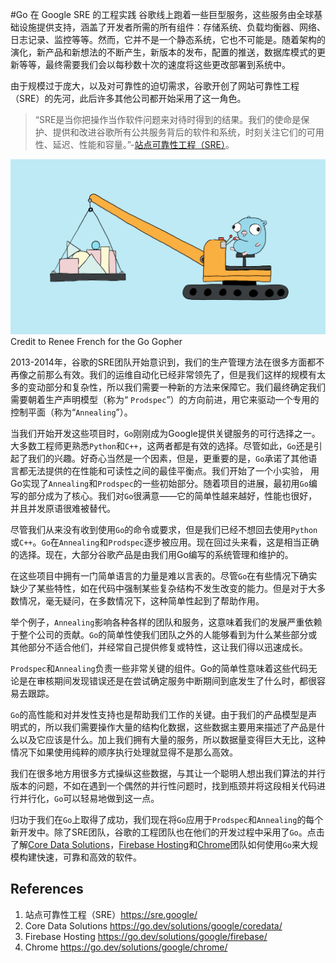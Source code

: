 #Go 在 Google SRE 的工程实践
谷歌线上跑着一些巨型服务，这些服务由全球基础设施提供支持，涵盖了开发者所需的所有组件：存储系统、负载均衡器、网络、日志记录、监控等等。然而，它并不是一个静态系统，它也不可能是。随着架构的演化，新产品和新想法的不断产生，新版本的发布，配置的推送，数据库模式的更新等等，最终需要我们会以每秒数十次的速度将这些更改部署到系统中。

由于规模过于庞大，以及对可靠性的迫切需求，谷歌开创了网站可靠性工程（SRE）的先河，此后许多其他公司都开始采用了这一角色。
> “SRE是当你把操作当作软件问题来对待时得到的结果。我们的使命是保护、提供和改进谷歌所有公共服务背后的软件和系统，时刻关注它们的可用性、延迟、性能和容量。”-[站点可靠性工程（SRE）](https://sre.google/)。

![Credit to Renee French for the Go Gopher](../static/images/w15-actuating-google-production-how-googles-sre-team-uses-go/gosreheader.png
)
Credit to Renee French for the Go Gopher


2013-2014年，谷歌的SRE团队开始意识到，我们的生产管理方法在很多方面都不再像之前那么有效。我们的运维自动化已经非常领先了，但是我们这样的规模有太多的变动部分和复杂性，所以我们需要一种新的方法来保障它。我们最终确定我们需要朝着生产声明模型（称为“ `Prodspec`”）的方向前进，用它来驱动一个专用的控制平面（称为“`Annealing`”）。

当我们开始开发这些项目时，`Go`刚刚成为Google提供关键服务的可行选择之一。大多数工程师更熟悉`Python`和`C++`，这两者都是有效的选择。尽管如此，`Go`还是引起了我们的兴趣。好奇心当然是一个因素，但是，更重要的是，`Go`承诺了其他语言都无法提供的在性能和可读性之间的最佳平衡点。我们开始了一个小实验， 用Go实现了`Annealing`和`Prodspec`的一些初始部分。随着项目的进展，最初用`Go`编写的部分成为了核心。我们对`Go`很满意——它的简单性越来越好，性能也很好，并且并发原语很难被替代。

尽管我们从来没有收到使用`Go`的命令或要求，但是我们已经不想回去使用`Python`或`C++`。`Go`在`Annealing`和`Prodspec`逐步被应用。现在回过头来看，这是相当正确的选择。现在，大部分谷歌产品是由我们用Go编写的系统管理和维护的。

在这些项目中拥有一门简单语言的力量是难以言表的。尽管`Go`在有些情况下确实缺少了某些特性，如在代码中强制某些复杂结构不发生改变的能力。但是对于大多数情况，毫无疑问，在多数情况下，这种简单性起到了帮助作用。

举个例子，`Annealing`影响各种各样的团队和服务，这意味着我们的发展严重依赖于整个公司的贡献。`Go`的简单性使我们团队之外的人能够看到为什么某些部分或其他部分不适合他们，并经常自己提供修复或特性，这让我们得以迅速成长。

`Prodspec`和`Annealing`负责一些非常关键的组件。Go的简单性意味着这些代码无论是在审核期间发现错误还是在尝试确定服务中断期间到底发生了什么时，都很容易去跟踪。

`Go`的高性能和对并发性支持也是帮助我们工作的关键。由于我们的产品模型是声明式的，所以我们需要操作大量的结构化数据，这些数据主要用来描述了产品是什么以及它应该是什么。加上我们拥有大量的服务，所以数据量变得巨大无比，这种情况下如果使用纯粹的顺序执行处理就显得不是那么高效。

我们在很多地方用很多方式操纵这些数据，与其让一个聪明人想出我们算法的并行版本的问题，不如在遇到一个偶然的并行性问题时，找到瓶颈并将这段相关代码进行并行化，`Go`可以轻易地做到这一点。

归功于我们在`Go`上取得了成功，我们现在将`Go`应用于`Prodspec`和`Annealing`的每个新开发中。除了SRE团队，谷歌的工程团队也在他们的开发过程中采用了`Go`。点击了解[Core Data Solutions](https://go.dev/solutions/google/coredata/)，[Firebase Hosting](https://go.dev/solutions/google/firebase/)和[Chrome](https://go.dev/solutions/google/chrome/)团队如何使用`Go`来大规模构建快速，可靠和高效的软件。


## References
1. 站点可靠性工程（SRE）https://sre.google/
2. Core Data Solutions https://go.dev/solutions/google/coredata/
3. Firebase Hosting https://go.dev/solutions/google/firebase/
4. Chrome https://go.dev/solutions/google/chrome/
